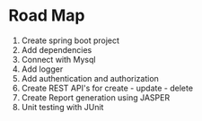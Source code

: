 # Road Map
1. Create spring boot project 
2. Add dependencies 
3. Connect with Mysql
4. Add logger 
5. Add authentication and authorization
6. Create REST API's for create - update - delete
7. Create Report generation using JASPER 
8. Unit testing with JUnit
